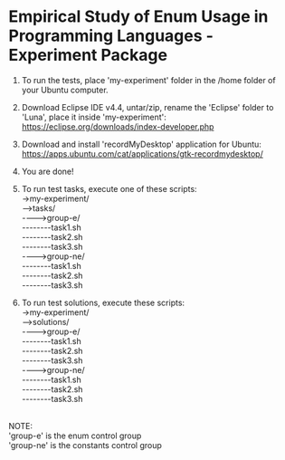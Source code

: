 Empirical Study of Enum Usage in Programming Languages - Experiment Package
===================

1. To run the tests, place 'my-experiment' folder in the /home folder of your Ubuntu computer.
2. Download Eclipse IDE v4.4, untar/zip, rename the 'Eclipse' folder to 'Luna', place it inside 'my-experiment': https://eclipse.org/downloads/index-developer.php
3. Download and install 'recordMyDesktop' application for Ubuntu: https://apps.ubuntu.com/cat/applications/gtk-recordmydesktop/
4. You are done!
5. To run test tasks, execute one of these scripts:<br/>
 ->my-experiment/<br/>
 -->tasks/<br/>
 ---->group-e/<br/>
 --------task1.sh<br/>
 --------task2.sh<br/>
 --------task3.sh<br/>
 ---->group-ne/<br/>
 --------task1.sh<br/>
 --------task2.sh<br/>
 --------task3.sh<br/>

6. To run test solutions, execute these scripts:<br/>
  ->my-experiment/<br/>
  -->solutions/<br/>
  ---->group-e/<br/>
  --------task1.sh<br/>
  --------task2.sh<br/>
  --------task3.sh<br/>
  ---->group-ne/<br/>
  --------task1.sh<br/>
  --------task2.sh<br/>
  --------task3.sh<br/>
<br/>
NOTE: <br/>
'group-e' is the enum control group<br/>
'group-ne' is the constants control group<br/>
